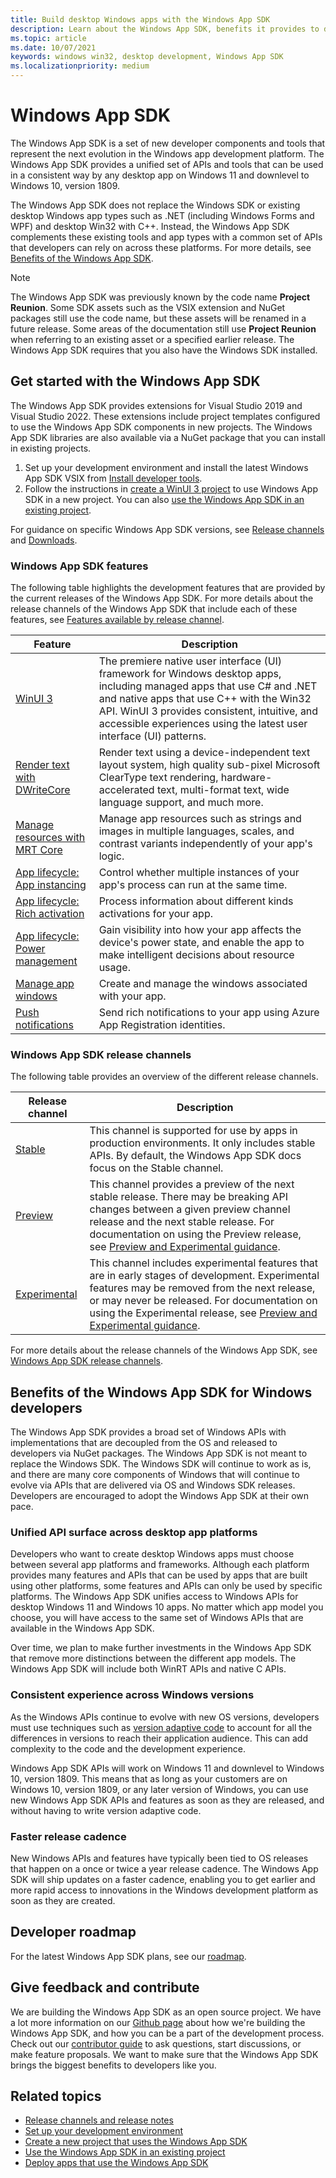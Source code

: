 ```yaml
---
title: Build desktop Windows apps with the Windows App SDK 
description: Learn about the Windows App SDK, benefits it provides to developers, what is ready for developers now, and how to give feedback.
ms.topic: article
ms.date: 10/07/2021
keywords: windows win32, desktop development, Windows App SDK
ms.localizationpriority: medium
---
```


# Windows App SDK

The Windows App SDK is a set of new developer components and tools that represent the next evolution in the Windows app development platform. The Windows App SDK provides a unified set of APIs and tools that can be used in a consistent way by any desktop app on Windows 11 and downlevel to Windows 10, version 1809.

The Windows App SDK does not replace the Windows SDK or existing desktop Windows app types such as .NET (including Windows Forms and WPF) and desktop Win32 with C++. Instead, the Windows App SDK complements these existing tools and app types with a common set of APIs that developers can rely on across these platforms. For more details, see [Benefits of the Windows App SDK](#benefits-of-the-windows-app-sdk-for-windows-developers).

> [!NOTE]
> The Windows App SDK was previously known by the code name **Project Reunion**. Some SDK assets such as the VSIX extension and NuGet packages still use the code name, but these assets will be renamed in a future release. Some areas of the documentation still use **Project Reunion** when referring to an existing asset or a specified earlier release. The Windows App SDK requires that you also have the Windows SDK installed.

## Get started with the Windows App SDK

The Windows App SDK provides extensions for Visual Studio 2019 and Visual Studio 2022. These extensions include project templates configured to use the Windows App SDK components in new projects. The Windows App SDK libraries are also available via a NuGet package that you can install in existing projects.

1. Set up your development environment and install the latest Windows App SDK VSIX from [Install developer tools](set-up-your-development-environment.md).
2. Follow the instructions in [create a WinUI 3 project](../winui/winui3/create-your-first-winui3-app.md) to use Windows App SDK in a new project. You can also [use the Windows App SDK in an existing project](use-windows-app-sdk-in-existing-project.md).

For guidance on specific Windows App SDK versions, see [Release channels](release-channels.md) and [Downloads](downloads.md).

### Windows App SDK features

The following table highlights the development features that are provided by the current releases of the Windows App SDK. For more details about the release channels of the Windows App SDK that include each of these features, see [Features available by release channel](release-channels.md#features-available-by-release-channel).

| Feature | Description |
|--|--|
| [WinUI 3](/windows/apps/winui/) | The premiere native user interface (UI) framework for Windows desktop apps, including managed apps that use C# and .NET and native apps that use C++ with the Win32 API. WinUI 3 provides consistent, intuitive, and accessible experiences using the latest user interface (UI) patterns. |
| [Render text with DWriteCore](dwritecore.md) | Render text using a device-independent text layout system, high quality sub-pixel Microsoft ClearType text rendering, hardware-accelerated text, multi-format text, wide language support, and much more. |
| [Manage resources with MRT Core](mrtcore/mrtcore-overview.md) | Manage app resources such as strings and images in multiple languages, scales, and contrast variants independently of your app's logic. |
| [App lifecycle: App instancing](applifecycle/applifecycle-instancing.md) | Control whether multiple instances of your app's process can run at the same time. |
| [App lifecycle: Rich activation](applifecycle/applifecycle-rich-activation.md) | Process information about different kinds activations for your app. |
| [App lifecycle: Power management](applifecycle/applifecycle-power.md) | Gain visibility into how your app affects the device's power state, and enable the app to make intelligent decisions about resource usage. |
| [Manage app windows](windowing/windowing-overview.md) | Create and manage the windows associated with your app. |
| [Push notifications](notifications/push/index.md) | Send rich notifications to your app using Azure App Registration identities. |

### Windows App SDK release channels

The following table provides an overview of the different release channels.

| Release channel | Description |
|--|--|
| [Stable](stable-channel.md) | This channel is supported for use by apps in production environments. It only includes stable APIs. By default, the Windows App SDK docs focus on the Stable channel. |
| [Preview](preview-channel.md) | This channel provides a preview of the next stable release. There may be breaking API changes between a given preview channel release and the next stable release. For documentation on using the Preview release, see [Preview and Experimental guidance](preview-experimental-install.md). |
| [Experimental](experimental-channel.md) | This channel includes experimental features that are in early stages of development. Experimental features may be removed from the next release, or may never be released. For documentation on using the Experimental release, see [Preview and Experimental guidance](preview-experimental-install.md). |

 For more details about the release channels of the Windows App SDK, see [Windows App SDK release channels](release-channels.md).

## Benefits of the Windows App SDK for Windows developers

The Windows App SDK provides a broad set of Windows APIs with implementations that are decoupled from the OS and released to developers via NuGet packages. The Windows App SDK is not meant to replace the Windows SDK. The Windows SDK will continue to work as is, and there are many core components of Windows that will continue to evolve via APIs that are delivered via OS and Windows SDK releases. Developers are encouraged to adopt the Windows App SDK at their own pace.

### Unified API surface across desktop app platforms

Developers who want to create desktop Windows apps must choose between several app platforms and frameworks. Although each platform provides many features and APIs that can be used by apps that are built using other platforms, some features and APIs can only be used by specific platforms. The Windows App SDK unifies access to Windows APIs for desktop Windows 11 and Windows 10 apps. No matter which app model you choose, you will have access to the same set of Windows APIs that are available in the Windows App SDK.

Over time, we plan to make further investments in the Windows App SDK that remove more distinctions between the different app models. The Windows App SDK will include both WinRT APIs and native C APIs.

### Consistent experience across Windows versions

As the Windows APIs continue to evolve with new OS versions, developers must use techniques such as [version adaptive code](/windows/uwp/debug-test-perf/version-adaptive-code) to account for all the differences in versions to reach their application audience. This can add complexity to the code and the development experience.

Windows App SDK APIs will work on Windows 11 and downlevel to Windows 10, version 1809. This means that as long as your customers are on Windows 10, version 1809, or any later version of Windows, you can use new Windows App SDK APIs and features as soon as they are released, and without having to write version adaptive code.

### Faster release cadence

New Windows APIs and features have typically been tied to OS releases that happen on a once or twice a year release cadence. The Windows App SDK will ship updates on a faster cadence, enabling you to get earlier and more rapid access to innovations in the Windows development platform as soon as they are created.

## Developer roadmap

For the latest Windows App SDK plans, see our [roadmap](https://github.com/microsoft/WindowsAppSDK/blob/main/docs/roadmap.md).

## Give feedback and contribute

We are building the Windows App SDK as an open source project. We have a lot more information on our [Github page](https://github.com/microsoft/WindowsAppSDK) about how we're building the Windows App SDK, and how you can be a part of the development process. Check out our [contributor guide](https://github.com/microsoft/WindowsAppSDK/blob/main/docs/contributor-guide.md) to ask questions, start discussions, or make feature proposals. We want to make sure that the Windows App SDK brings the biggest benefits to developers like you.

## Related topics

- [Release channels and release notes](release-channels.md)
- [Set up your development environment](set-up-your-development-environment.md)
- [Create a new project that uses the Windows App SDK](../winui/winui3/create-your-first-winui3-app.md)
- [Use the Windows App SDK in an existing project](use-windows-app-sdk-in-existing-project.md)
- [Deploy apps that use the Windows App SDK](../package-and-deploy/index.md#apps-that-use-the-windows-app-sdk)